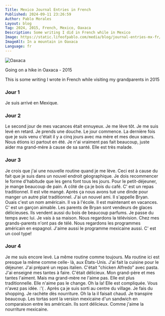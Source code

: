 ```yaml
---
Title: Mexico Journal Entries in French
Published: 2024-09-11 23:26:59
Author: Pablo Morales
Layout: blog
Tag: 2024, 2015, French, Mexico, Oaxaca
Description: Some writing I did in French while in Mexico
Image: https://static.lifeofpablo.com/media/blog/journal-entries-mx-fr/oaxaca.jpg
ImageAlt: In a mountain in Oaxaca
Language: fr
---
```

![Oaxaca](https://static.lifeofpablo.com/media/blog/journal-entries-mx-fr/oaxaca.jpg)

Going on a hike in Oaxaca - 2015

This is some writing I wrote in French while visiting my grandparents in 2015

### Jour 1

Je suis arrivé en Mexique.

### Jour 2

Le second jour de mes vacances était ennuyeux. Je me lève tôt. Je me suis levé en retard. Je prends une douche. Le jour commence. La dernière fois que je suis venu c'était il y a cinq jours avec ma mère et mes deux sœurs. Nous étions ici partout en été. 
Je n'ai vraiment pas fait beaucoup, juste aider ma grand-mère à cause de sa santé. Elle est très malade.

### Jour 3

Je crois que j'ai une nouvelle routine quand je me lève. Ceci est à cause du fait que je suis dans un nouvel endroit géographique. Je dois recommencer le forme d'habitude que les gens font tous les jours.
Pour le petit-déjeuner, je mange beaucoup de pain. A côté de ça je bois du café. C' est un repas traditionnel. Il est vite mangé. Après ça nous avons tué une dinde pour manger un autre plat traditionnel.
J'ai un nouvel ami. Il s'appelle Bryan. Ouais c'est un nom américain.  Il va à l'école. Il est maintenant en vacances. C' est un garçon aimable. Les parents de Bryan sont vendeurs de glaces délicieuses. Ils vendent aussi du bois de beaucoup parfums. Je passe du temps avec lui. Je vais à sa maison. Nous regardons la télévision. Chez mes grands-parents n'ont pas de télé. Nous regardons les programmes américain en espagnol. J'aime aussi le programme mexicaine aussi. C' est un cool type! 

### Jour 4

Je me suis encore levé. La même routine comme toujours. Ma routine ici est presque la même comme celle- là, aux États-Unis. J'ai fait la cuisine pour le déjeuner. J'ai préparé un repas italien. C'était "chicken Alfredo" avec pasta. J'ai enseigné  mes tantes à faire. C'était délicieux. Mon grand-père et mes tantes l'aiment. Mais ma grand-mère ne l'aime pas. Elle est plus traditionnelle. Elle n'aime pas le change. Oh la la! Elle est compliquée. Vous n'avez pas idée. :'( . Après ça je suis sorti au centre du village. Je fais du shopping. Je rachète dès nourriture. Oh la la il faisait chaud. Je transpire beaucoup. Les tortas sont la version mexicaine d'un sandwich en comparaison entre les américain. Ils sont délicieux. Comme j'aime la nourriture mexicaine.
